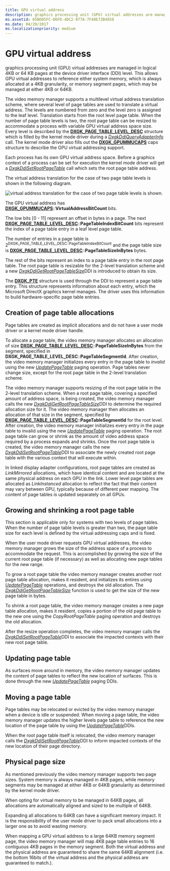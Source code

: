 ```yaml
---
title: GPU virtual address
description: graphics processing unit (GPU) virtual addresses are managed in logical 4KB or 64 KB pages at the device driver interface (DDI) level.
ms.assetid: 65BD05FC-06FD-4DC2-977A-7F48E72B4858
ms.date: 04/20/2017
ms.localizationpriority: medium
---
```


# GPU virtual address


graphics processing unit (GPU) virtual addresses are managed in logical 4KB or 64 KB pages at the device driver interface (DDI) level. This allows GPU virtual addresses to reference either system memory, which is always allocated at a 4KB granularity, or memory segment pages, which may be managed at either 4KB or 64KB.

The video memory manager supports a multilevel virtual address translation scheme, where several level of page tables are used to translate a virtual address. The levels are numbered from zero and the level zero is assigned to the leaf level. Translation starts from the root level page table. When the number of page table levels is two, the root page table can be resized to accommodate a process with variable GPU virtual address space size. Every level is described by the [**DXGK\_PAGE\_TABLE\_LEVEL\_DESC**](/windows-hardware/drivers/ddi/d3dkmddi/ns-d3dkmddi-_dxgk_page_table_level_desc) structure which is filled by the kernel mode driver during a [*DxgkDdiQueryAdapterInfo*](/windows-hardware/drivers/ddi/d3dkmddi/nc-d3dkmddi-dxgkddi_queryadapterinfo) call. The kernel mode driver also fills out the [**DXGK\_GPUMMUCAPS**](/windows-hardware/drivers/ddi/d3dkmddi/ns-d3dkmddi-_dxgk_gpummucaps) caps structure to describe the GPU virtual addressing support.

Each process has its own GPU virtual address space. Before a graphics context of a process can be set for execution the kernel mode driver will get a [*DxgkDdiSetRootPageTable*](/windows-hardware/drivers/ddi/d3dkmddi/nc-d3dkmddi-dxgkddi_setrootpagetable) call which sets the root page table address.

The virtual address translation for the case of two page table levels is shown in the following diagram.

![virtual address translation for the case of two page table levels is shown.](images/gpu-virtual-address.1.png)

The GPU virtual address has [**DXGK\_GPUMMUCAPS**](/windows-hardware/drivers/ddi/d3dkmddi/ns-d3dkmddi-_dxgk_gpummucaps)::**VirtualAddressBitCount** bits.

The low bits \[0 - 11\] represent an offset in bytes in a page. The next [**DXGK\_PAGE\_TABLE\_LEVEL\_DESC**](/windows-hardware/drivers/ddi/d3dkmddi/ns-d3dkmddi-_dxgk_page_table_level_desc)::**PageTableIndexBitCount** bits represent the index of a page table entry in a leaf level page table.

The number of entries in a page table is 2<sup>DXGK\_PAGE\_TABLE\_LEVEL\_DESC::PageTableIndexBitCount</sup> and the page table size is [**DXGK\_PAGE\_TABLE\_LEVEL\_DESC**](/windows-hardware/drivers/ddi/d3dkmddi/ns-d3dkmddi-_dxgk_page_table_level_desc)::**PageTableSizeInBytes** bytes.

The rest of the bits represent an index to a page table entry in the root page table. The root page table is resizable for the 2-level translation scheme and a new [*DxgkDdiGetRootPageTableSize*](/windows-hardware/drivers/ddi/d3dkmddi/nc-d3dkmddi-dxgkddi_getrootpagetablesize)DDI is introduced to obtain its size.

The [**DXGK\_PTE**](/windows-hardware/drivers/ddi/d3dukmdt/ns-d3dukmdt-_dxgk_pte) structure is used through the DDI to represent a page table entry. This structure represents information about each entry, which the Microsoft DirectX graphics kernel manages. The driver uses this information to build hardware-specific page table entries.

## <span id="Creation_of_page_table_allocations"></span><span id="creation_of_page_table_allocations"></span><span id="CREATION_OF_PAGE_TABLE_ALLOCATIONS"></span>Creation of page table allocations


Page tables are created as implicit allocations and do not have a user mode driver or a kernel mode driver handle.

To allocate a page table, the video memory manager allocates an allocation of size [**DXGK\_PAGE\_TABLE\_LEVEL\_DESC**](/windows-hardware/drivers/ddi/d3dkmddi/ns-d3dkmddi-_dxgk_page_table_level_desc)::**PageTableSizeInBytes** from the segment, specified in **DXGK\_PAGE\_TABLE\_LEVEL\_DESC**::**PageTableSegmentId**. After creation, the video memory manager initializes every entry in the page table to *invalid* using the new [*UpdatePageTable*](./dxgkddiupdatepagetable.md) paging operation. Page tables never change size, except for the root page table in the 2-level translation scheme.

The video memory manager supports resizing of the root page table in the 2-level translation scheme. When a root page table, covering a specified amount of address space, is being created, the video memory manager calls the new [*DxgkDdiGetRootPageTableSize*](/windows-hardware/drivers/ddi/d3dkmddi/nc-d3dkmddi-dxgkddi_getrootpagetablesize)DDI to determine the required allocation size for it. The video memory manager then allocates an allocation of that size in the segment, specified by [**DXGK\_PAGE\_TABLE\_LEVEL\_DESC**](/windows-hardware/drivers/ddi/d3dkmddi/ns-d3dkmddi-_dxgk_page_table_level_desc)::**PageTableSegmentId** for the root level. After creation, the video memory manager initializes every entry in the page table to invalid using the new [*UpdatePageTable*](./dxgkddiupdatepagetable.md) paging operation. The root page table can grow or shrink as the amount of video address space required by a process expands and shrinks. Once the root page table is created, the video memory manager calls the new [*DxgkDdiSetRootPageTable*](/windows-hardware/drivers/ddi/d3dkmddi/nc-d3dkmddi-dxgkddi_setrootpagetable)DDI to associate the newly created root page table with the various context that will execute within.

In linked display adapter configurations, root page tables are created as *LinkMirrored* allocations, which have identical content and are located at the same physical address on each GPU in the link. Lower level page tables are allocated as *LinkInstanced* allocation to reflect the fact that their content may vary between GPU, typically because of different peer mapping. The content of page tables is updated separately on all GPUs.

## <span id="Growing_and_shrinking_a_root_page_table"></span><span id="growing_and_shrinking_a_root_page_table"></span><span id="GROWING_AND_SHRINKING_A_ROOT_PAGE_TABLE"></span>Growing and shrinking a root page table


This section is applicable only for systems with two levels of page tables. When the number of page table levels is greater than two, the page table size for each level is defined by the virtual addressing caps and is fixed.

When the user mode driver requests GPU virtual addresses, the video memory manager grows the size of the address space of a process to accommodate the request. This is accomplished by growing the size of the current root page table (if necessary) as well as allocating new page tables for the new range.

To grow a root page table the video memory manager creates another root page table allocation, makes it resident, and initializes its entires using [*UpdatePageTable*](./dxgkddiupdatepagetable.md) operations, and destroys the old allocation. The [*DxgkDdiGetRootPageTableSize*](/windows-hardware/drivers/ddi/d3dkmddi/nc-d3dkmddi-dxgkddi_getrootpagetablesize) function is used to get the size of the new page table in bytes.

To shrink a root page table, the video memory manager creates a new page table allocation, makes it resident, copies a portion of the old page table to the new one using the *CopyRootPageTable* paging operation and destroys the old allocation.

After the resize operation completes, the video memory manager calls the [*DxgkDdiSetRootPageTable*](/windows-hardware/drivers/ddi/d3dkmddi/nc-d3dkmddi-dxgkddi_setrootpagetable)DDI to associate the impacted contexts with their new root page table.

## <span id="Updating_page_table"></span><span id="updating_page_table"></span><span id="UPDATING_PAGE_TABLE"></span>Updating page table


As surfaces move around in memory, the video memory manager updates the content of page tables to reflect the new location of surfaces. This is done through the new [*UpdatePageTable*](./dxgkddiupdatepagetable.md) paging DDIs.

## <span id="Moving_a_page_table"></span><span id="moving_a_page_table"></span><span id="MOVING_A_PAGE_TABLE"></span>Moving a page table


Page tables may be relocated or evicted by the video memory manager when a device is idle or suspended. When moving a page table, the video memory manager updates the higher levels page table to reference the new location of the page table by using the [*UpdatePageTable*](./dxgkddiupdatepagetable.md)DDIs.

When the root page table itself is relocated, the video memory manager calls the [*DxgkDdiSetRootPageTable*](/windows-hardware/drivers/ddi/d3dkmddi/nc-d3dkmddi-dxgkddi_setrootpagetable)DDI to inform impacted contexts of the new location of their page directory.

## <span id="Physical_page_size"></span><span id="physical_page_size"></span><span id="PHYSICAL_PAGE_SIZE"></span>Physical page size


As mentioned previously the video memory manager supports two page sizes. System memory is always managed in 4KB pages, while memory segments may be managed at either 4KB or 64KB granularity as determined by the kernel mode driver.

When opting for virtual memory to be managed in 64KB pages, all allocations are automatically aligned and sized to be multiple of 64KB.

Expanding all allocations to 64KB can have a significant memory impact. It is the responsibility of the user mode driver to pack small allocations into a larger one as to avoid wasting memory.

When mapping a GPU virtual address to a large 64KB memory segment page, the video memory manager will map 4KB page table entries to 16 contiguous 4KB pages in the memory segment. Both the virtual address and the physical address are guaranteed to share the same 64KB alignment (i.e. the bottom 16bits of the virtual address and the physical address are guaranteed to match.).

 

